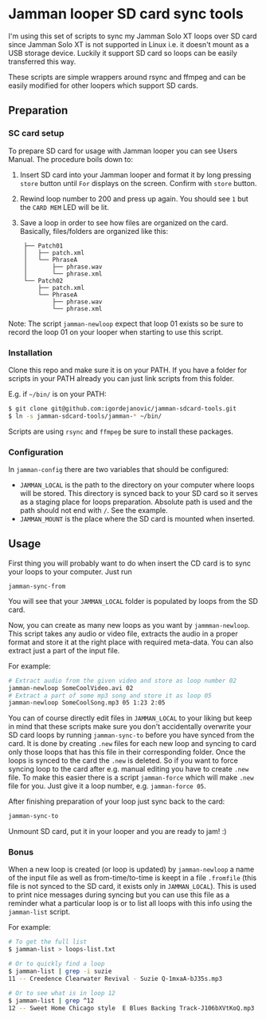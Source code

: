 # Jamman looper SD card sync tools

I'm using this set of scripts to sync my Jamman Solo XT loops over SD card since
Jamman Solo XT is not supported in Linux i.e. it doesn't mount as a USB storage
device. Luckily it support SD card so loops can be easily transferred this way.

These scripts are simple wrappers around rsync and ffmpeg and can be easily
modified for other loopers which support SD cards.

## Preparation

### SC card setup

To prepare SD card for usage with Jamman looper you can see Users Manual. The
procedure boils down to:

1. Insert SD card into your Jamman looper and format it by long pressing `store`
   button until `For` displays on the screen. Confirm with `store` button.
2. Rewind loop number to 200 and press up again. You should see `1` but the
   `CARD MEM` LED will be lit.
3. Save a loop in order to see how files are organized on the card. Basically,
   files/folders are organized like this:
   
   ```
    ├── Patch01
    │   ├── patch.xml
    │   └── PhraseA
    │       ├── phrase.wav
    │       └── phrase.xml
    └── Patch02
        ├── patch.xml
        └── PhraseA
            ├── phrase.wav
            └── phrase.xml
   ```
   
Note: The script `jamman-newloop` expect that loop 01 exists so be sure to
record the loop 01 on your looper when starting to use this script.

### Installation

Clone this repo and make sure it is on your PATH. If you have a folder for
scripts in your PATH already you can just link scripts from this folder.

E.g. if `~/bin/` is on your PATH:

```sh
$ git clone git@github.com:igordejanovic/jamman-sdcard-tools.git
$ ln -s jamman-sdcard-tools/jamman-* ~/bin/
```

Scripts are using `rsync` and `ffmpeg` be sure to install these packages.

### Configuration

In `jamman-config` there are two variables that should be configured:

- `JAMMAN_LOCAL` is the path to the directory on your computer where loops will
  be stored. This directory is synced back to your SD card so it serves as a
  staging place for loops preparation. Absolute path is used and the path should
  not end with `/`. See the example.
- `JAMMAN_MOUNT` is the place where the SD card is mounted when inserted.

## Usage

First thing you will probably want to do when insert the CD card is to sync your
loops to your computer. Just run

```
jamman-sync-from
```

You will see that your `JAMMAN_LOCAL` folder is populated by loops from the SD
card.

Now, you can create as many new loops as you want by `jammman-newloop`. This
script takes any audio or video file, extracts the audio in a proper format and
store it at the right place with required meta-data. You can also extract just a
part of the input file.

For example:

``` sh
# Extract audio from the given video and store as loop number 02
jamman-newloop SomeCoolVideo.avi 02
# Extract a part of some mp3 song and store it as loop 05
jamman-newloop SomeCoolSong.mp3 05 1:23 2:05
```

You can of course directly edit files in `JAMMAN_LOCAL` to your liking but keep
in mind that these scripts make sure you don't accidentally overwrite your SD
card loops by running `jamman-sync-to` before you have synced from the card. It
is done by creating `.new` files for each new loop and syncing to card only
those loops that has this file in their corresponding folder. Once the loops is
synced to the card the `.new` is deleted. So if you want to force syncing loop
to the card after e.g. manual editing you have to create `.new` file. To make
this easier there is a script `jamman-force` which will make `.new` file for
you. Just give it a loop number, e.g. `jamman-force 05`.


After finishing preparation of your loop just sync back to the card:

``` sh
jamman-sync-to
```

Unmount SD card, put it in your looper and you are ready to jam! :)

### Bonus

When a new loop is created (or loop is updated) by `jamman-newloop` a name of
the input file as well as from-time/to-time is keept in a file `.fromfile` (this
file is not synced to the SD card, it exists only in `JAMMAN_LOCAL`). This is
used to print nice messages during syncing but you can use this file as a
reminder what a particular loop is or to list all loops with this info using
the `jamman-list` script.

For example:

``` sh
# To get the full list
$ jamman-list > loops-list.txt

# Or to quickly find a loop
$ jamman-list | grep -i suzie
11 -- Creedence Clearwater Revival - Suzie Q-1mxaA-bJ35s.mp3

# Or to see what is in loop 12
$ jamman-list | grep ^12
12 -- Sweet Home Chicago style  E Blues Backing Track-J106bXVtKoQ.mp3
```
